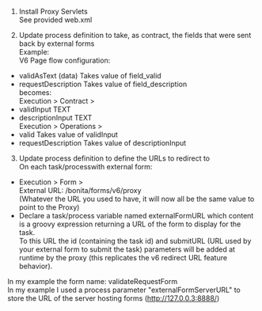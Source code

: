 1. Install Proxy Servlets  
See provided web.xml

2. Update process definition to take, as contract, the fields that were sent back by external forms  
Example:  
V6 Page flow configuration:  
- validAsText (data) Takes value of field_valid  
- requestDescription Takes value of field_description  
becomes:  
 Execution > Contract >  
- validInput TEXT  
- descriptionInput TEXT  
Execution > Operations >  
- valid Takes value of validInput  
- requestDescription Takes value of descriptionInput   

3. Update process definition to define the URLs to redirect to  
On each task/processwith external form:  
- Execution > Form >  
    External URL: /bonita/forms/v6/proxy  
(Whatever the URL you used to have, it will now all be the same value to point to the Proxy)  
- Declare a task/process variable named externalFormURL which content is a groovy expression returning a URL of the form to display for the task.  
To this URL the id (containing the task id) and submitURL (URL used by your external form to submit the task) parameters will be added at runtime by the proxy (this replicates the v6 redirect URL feature behavior).  

In my example the form name: validateRequestForm  
In my example I used a process parameter "externalFormServerURL" to store the URL of the server hosting forms (http://127.0.0.3:8888/)  
